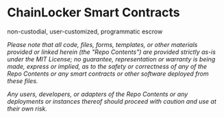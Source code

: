 # ChainLocker Smart Contracts
non-custodial, user-customized, programmatic escrow

_Please note that all code, files, forms, templates, or other materials provided or linked herein (the "Repo Contents") are provided strictly as-is under the MIT License; no guarantee, representation or warranty is being made, express or implied, as to the safety or correctness of any of the Repo Contents or any smart contracts or other software deployed from these files._

_Any users, developers, or adapters of the Repo Contents or any deployments or instances thereof should proceed with caution and use at their own risk._




